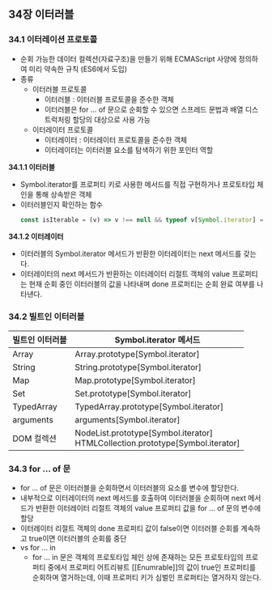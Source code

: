## 34장 이터러블

### 34.1 이터레이션 프로토콜

- 순회 가능한 데이터 컬렉션(자료구조)을 만들기 위해 ECMAScript 사양에 정의하여 미리 약속한 규칙 (ES6에서 도입)
- 종류
  - 이터러블 프로토콜
    - 이터러블 : 이터러블 프로토콜을 준수한 객체
    - 이터러블은 for ... of 문으로 순회할 수 있으면 스프레드 문법과 배열 디스트럭처링 할당의 대상으로 사용 가능
  - 이터레이터 프로토콜
    - 이터레이터 : 이터레이터 프로토콜을 준수한 객체
    - 이터레이터는 이터러블 요소를 탐색하기 위한 포인터 역할

**34.1.1 이터러블**

- Symbol.iterator를 프로퍼티 키로 사용한 메서드를 직접 구현하거나 프로토타입 체인을 통해 상속받은 객체
- 이터러블인지 확인하는 함수
  ```js
  const isIterable = (v) => v !== null && typeof v[Symbol.iterator] === "function";
  ```

**34.1.2 이터레이터**

- 이터러블의 Symbol.iterator 메서드가 반환한 이터레이터는 next 메서드를 갖는다.
- 이터레이터의 next 메서드가 반환하는 이터레이터 리절트 객체의 value 프로퍼티는 현재 순회 중인 이터러블의 값을 나타내며 done 프로퍼티는 순회 완료 여부를 나타낸다.

### 34.2 빌트인 이터러블

| 빌트인 이터러블 | Symbol.iterator 메서드                                                            |
| --------------- | --------------------------------------------------------------------------------- |
| Array           | Array.prototype[Symbol.iterator]                                                  |
| String          | String.prototype[Symbol.iterator]                                                 |
| Map             | Map.prototype[Symbol.iterator]                                                    |
| Set             | Set.prototype[Symbol.iterator]                                                    |
| TypedArray      | TypedArray.prototype[Symbol.iterator]                                             |
| arguments       | arguments[Symbol.iterator]                                                        |
| DOM 컬렉션      | NodeList.prototype[Symbol.iterator]<br/>HTMLCollection.prototype[Symbol.iterator] |

### 34.3 for ... of 문

- for ... of 문은 이터러블을 순회하면서 이터러블의 요소를 변수에 할당한다.
- 내부적으로 이터레이터의 next 메서드를 호출하여 이터러블을 순회하며 next 메서드가 반환한 이터레이터 리절트 객체의 value 프로퍼티 값을 for ... of 문의 변수에 할당
- 이터레이터 리절트 객체의 done 프로퍼티 값이 false이면 이터러블 순회를 계속하고 true이면 이터러블의 순회를 중단
- vs for ... in
  - for ... in 문은 객체의 프로토타입 체인 상에 존재하는 모든 프로토타입의 프로퍼티 중에서 프로퍼티 어트리뷰트 [[Enumrable]]의 값이 true인 프로퍼티를 순회하며 열거하는데, 이때 프로퍼티 키가 심벌인 프로퍼티는 열거하지 않는다.
